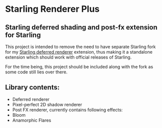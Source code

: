 Starling Renderer Plus
====================

Starling deferred shading and post-fx extension for Starling
------------------------------------------------------------

This project is intended to remove the need to have separate Starling fork for my <a href="https://github.com/Varnius/Starling-Framework">Starling deferred renderer</a> extension, thus making it a standalone extension which should work with official releases of Starling.

For the time being, this project should be included along with the fork as some code still lies over there.

Library contents:
-----------------

* Deferred renderer
* Pixel-perfect 2D shadow renderer
* Post FX renderer, currently contains following effects:
 * Bloom
 * Anamorphic Flares
